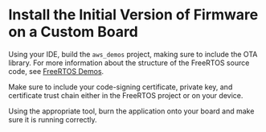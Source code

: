 # Install the Initial Version of Firmware on a Custom Board<a name="burn-initial-firmware-other"></a>

Using your IDE, build the `aws_demos` project, making sure to include the OTA library\. For more information about the structure of the FreeRTOS source code, see [FreeRTOS Demos](freertos-next-steps.md)\.

Make sure to include your code\-signing certificate, private key, and certificate trust chain either in the FreeRTOS project or on your device\.

Using the appropriate tool, burn the application onto your board and make sure it is running correctly\.